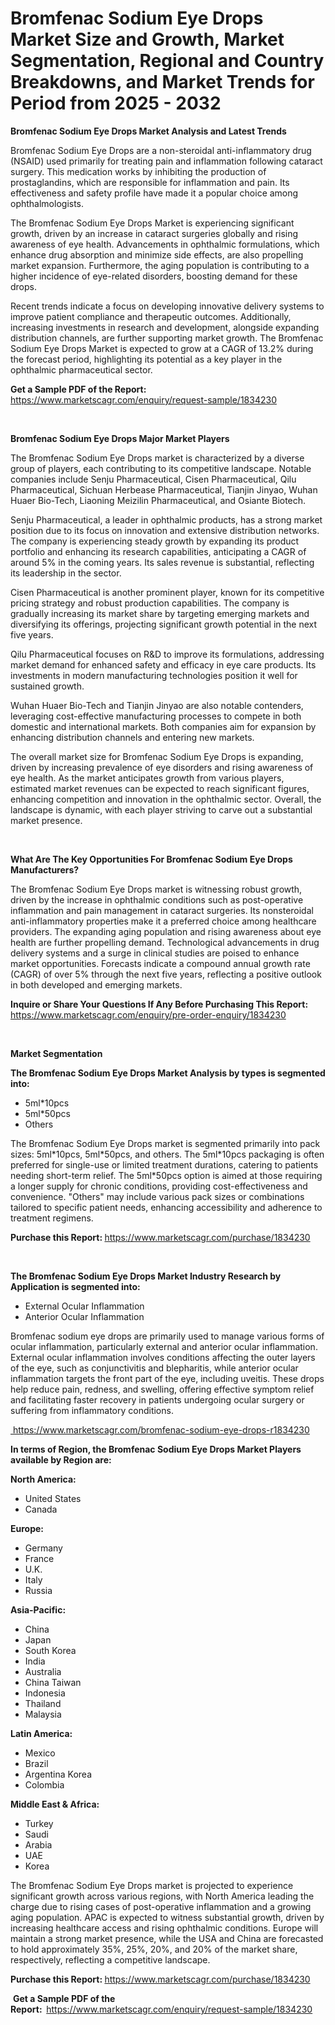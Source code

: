 <p><h1>Bromfenac Sodium Eye Drops Market Size and Growth, Market Segmentation, Regional and Country Breakdowns, and Market Trends for Period from 2025 -  2032</h1></p><p><strong>Bromfenac Sodium Eye Drops Market Analysis and Latest Trends</strong></p>
<p><p>Bromfenac Sodium Eye Drops are a non-steroidal anti-inflammatory drug (NSAID) used primarily for treating pain and inflammation following cataract surgery. This medication works by inhibiting the production of prostaglandins, which are responsible for inflammation and pain. Its effectiveness and safety profile have made it a popular choice among ophthalmologists.</p><p>The Bromfenac Sodium Eye Drops Market is experiencing significant growth, driven by an increase in cataract surgeries globally and rising awareness of eye health. Advancements in ophthalmic formulations, which enhance drug absorption and minimize side effects, are also propelling market expansion. Furthermore, the aging population is contributing to a higher incidence of eye-related disorders, boosting demand for these drops.</p><p>Recent trends indicate a focus on developing innovative delivery systems to improve patient compliance and therapeutic outcomes. Additionally, increasing investments in research and development, alongside expanding distribution channels, are further supporting market growth. The Bromfenac Sodium Eye Drops Market is expected to grow at a CAGR of 13.2% during the forecast period, highlighting its potential as a key player in the ophthalmic pharmaceutical sector.</p></p>
<p><strong>Get a Sample PDF of the Report:&nbsp;</strong> <a href="https://www.marketscagr.com/enquiry/request-sample/1834230?utm_campaign=2660&utm_medium=2&utm_source=Github&utm_content=ia&utm_term=19042025&utm_id=bromfenac-sodium-eye-drops">https://www.marketscagr.com/enquiry/request-sample/1834230</a></p>
<p>&nbsp;</p>
<p><strong>Bromfenac Sodium Eye Drops Major Market Players</strong></p>
<p><p>The Bromfenac Sodium Eye Drops market is characterized by a diverse group of players, each contributing to its competitive landscape. Notable companies include Senju Pharmaceutical, Cisen Pharmaceutical, Qilu Pharmaceutical, Sichuan Herbease Pharmaceutical, Tianjin Jinyao, Wuhan Huaer Bio-Tech, Liaoning Meizilin Pharmaceutical, and Osiante Biotech.</p><p>Senju Pharmaceutical, a leader in ophthalmic products, has a strong market position due to its focus on innovation and extensive distribution networks. The company is experiencing steady growth by expanding its product portfolio and enhancing its research capabilities, anticipating a CAGR of around 5% in the coming years. Its sales revenue is substantial, reflecting its leadership in the sector.</p><p>Cisen Pharmaceutical is another prominent player, known for its competitive pricing strategy and robust production capabilities. The company is gradually increasing its market share by targeting emerging markets and diversifying its offerings, projecting significant growth potential in the next five years.</p><p>Qilu Pharmaceutical focuses on R&D to improve its formulations, addressing market demand for enhanced safety and efficacy in eye care products. Its investments in modern manufacturing technologies position it well for sustained growth. </p><p>Wuhan Huaer Bio-Tech and Tianjin Jinyao are also notable contenders, leveraging cost-effective manufacturing processes to compete in both domestic and international markets. Both companies aim for expansion by enhancing distribution channels and entering new markets.</p><p>The overall market size for Bromfenac Sodium Eye Drops is expanding, driven by increasing prevalence of eye disorders and rising awareness of eye health. As the market anticipates growth from various players, estimated market revenues can be expected to reach significant figures, enhancing competition and innovation in the ophthalmic sector. Overall, the landscape is dynamic, with each player striving to carve out a substantial market presence.</p></p>
<p>&nbsp;</p>
<p><strong>What Are The Key Opportunities For Bromfenac Sodium Eye Drops Manufacturers?</strong></p>
<p><p>The Bromfenac Sodium Eye Drops market is witnessing robust growth, driven by the increase in ophthalmic conditions such as post-operative inflammation and pain management in cataract surgeries. Its nonsteroidal anti-inflammatory properties make it a preferred choice among healthcare providers. The expanding aging population and rising awareness about eye health are further propelling demand. Technological advancements in drug delivery systems and a surge in clinical studies are poised to enhance market opportunities. Forecasts indicate a compound annual growth rate (CAGR) of over 5% through the next five years, reflecting a positive outlook in both developed and emerging markets.</p></p>
<p><strong>Inquire or Share Your Questions If Any Before Purchasing This Report:</strong> <a href="https://www.marketscagr.com/enquiry/pre-order-enquiry/1834230?utm_campaign=2660&utm_medium=2&utm_source=Github&utm_content=ia&utm_term=19042025&utm_id=bromfenac-sodium-eye-drops">https://www.marketscagr.com/enquiry/pre-order-enquiry/1834230</a></p>
<p>&nbsp;</p>
<p><strong>Market Segmentation</strong></p>
<p><strong>The Bromfenac Sodium Eye Drops Market Analysis by types is segmented into:</strong></p>
<p><ul><li>5ml*10pcs</li><li>5ml*50pcs</li><li>Others</li></ul></p>
<p><p>The Bromfenac Sodium Eye Drops market is segmented primarily into pack sizes: 5ml*10pcs, 5ml*50pcs, and others. The 5ml*10pcs packaging is often preferred for single-use or limited treatment durations, catering to patients needing short-term relief. The 5ml*50pcs option is aimed at those requiring a longer supply for chronic conditions, providing cost-effectiveness and convenience. "Others" may include various pack sizes or combinations tailored to specific patient needs, enhancing accessibility and adherence to treatment regimens.</p></p>
<p><strong>Purchase this Report:&nbsp;</strong><a href="https://www.marketscagr.com/purchase/1834230?utm_campaign=2660&utm_medium=2&utm_source=Github&utm_content=ia&utm_term=19042025&utm_id=bromfenac-sodium-eye-drops">https://www.marketscagr.com/purchase/1834230</a></p>
<p>&nbsp;</p>
<p><strong>The Bromfenac Sodium Eye Drops Market Industry Research by Application is segmented into:</strong></p>
<p><ul><li>External Ocular Inflammation</li><li>Anterior Ocular Inflammation</li></ul></p>
<p><p>Bromfenac sodium eye drops are primarily used to manage various forms of ocular inflammation, particularly external and anterior ocular inflammation. External ocular inflammation involves conditions affecting the outer layers of the eye, such as conjunctivitis and blepharitis, while anterior ocular inflammation targets the front part of the eye, including uveitis. These drops help reduce pain, redness, and swelling, offering effective symptom relief and facilitating faster recovery in patients undergoing ocular surgery or suffering from inflammatory conditions.</p></p>
<p><a href="https://www.marketscagr.com/bromfenac-sodium-eye-drops-r1834230?utm_campaign=2660&utm_medium=2&utm_source=Github&utm_content=ia&utm_term=19042025&utm_id=bromfenac-sodium-eye-drops">&nbsp;https://www.marketscagr.com/bromfenac-sodium-eye-drops-r1834230</a></p>
<p><strong>In terms of Region, the Bromfenac Sodium Eye Drops Market Players available by Region are:</strong></p>
<p>
    <p> <strong> North America: </strong>
        <ul>
            <li>United States</li>
            <li>Canada</li>
        </ul>
        </p> 
    <p> <strong> Europe: </strong>
        <ul>
            <li>Germany</li>
            <li>France</li>
            <li>U.K.</li>
            <li>Italy</li>
            <li>Russia</li>
        </ul>
        </p> 
    <p> <strong> Asia-Pacific: </strong>
        <ul>
            <li>China</li>
            <li>Japan</li>
            <li>South Korea</li>
            <li>India</li>
            <li>Australia</li>
            <li>China Taiwan</li>
            <li>Indonesia</li>
            <li>Thailand</li>
            <li>Malaysia</li>
        </ul>
        </p> 
    <p> <strong> Latin America: </strong>
        <ul>
            <li>Mexico</li>
            <li>Brazil</li>
            <li>Argentina Korea</li>
            <li>Colombia</li>
        </ul>
        </p> 
    <p> <strong> Middle East & Africa: </strong>
        <ul>
            <li>Turkey</li>
            <li>Saudi</li>
            <li>Arabia</li>
            <li>UAE</li>
            <li>Korea</li>
        </ul>
    </p>
    </p>
<p><p>The Bromfenac Sodium Eye Drops market is projected to experience significant growth across various regions, with North America leading the charge due to rising cases of post-operative inflammation and a growing aging population. APAC is expected to witness substantial growth, driven by increasing healthcare access and rising ophthalmic conditions. Europe will maintain a strong market presence, while the USA and China are forecasted to hold approximately 35%, 25%, 20%, and 20% of the market share, respectively, reflecting a competitive landscape.</p></p>
<p><strong>Purchase this Report: </strong><a href="https://www.marketscagr.com/purchase/1834230?utm_campaign=2660&utm_medium=2&utm_source=Github&utm_content=ia&utm_term=19042025&utm_id=bromfenac-sodium-eye-drops">https://www.marketscagr.com/purchase/1834230</a></p>
<p>&nbsp;<strong>Get a Sample PDF of the Report:&nbsp;&nbsp;</strong><a href="https://www.marketscagr.com/enquiry/request-sample/1834230?utm_campaign=2660&utm_medium=2&utm_source=Github&utm_content=ia&utm_term=19042025&utm_id=bromfenac-sodium-eye-drops">https://www.marketscagr.com/enquiry/request-sample/1834230</a></p>
<p><strong></strong></p>
<p><p></p><p></p><p></p></p>